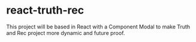 # react-truth-rec
This project will be based in React with a Component Modal to make Truth and Rec project more dynamic and future proof.
